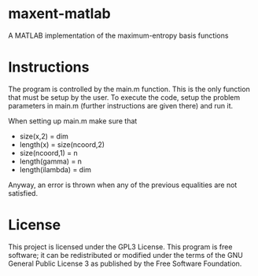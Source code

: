 # maxent-matlab
A MATLAB implementation of the maximum-entropy basis functions

# Instructions
The program is controlled by the main.m function. This is the only function that 
must be setup by the user. To execute the code, setup the problem parameters in
main.m (further instructions are given there) and run it.

When setting up main.m make sure that
  - size(x,2) = dim
  - length(x) = size(ncoord,2)
  - size(ncoord,1) = n
  - length(gamma) = n
  - length(ilambda) = dim
  
Anyway, an error is thrown when any of the previous equalities are not satisfied.

# License
This project is licensed under the GPL3 License. This program is free software; it can be redistributed or modified under the terms of the GNU General Public License 3 as published by the Free Software Foundation. 
